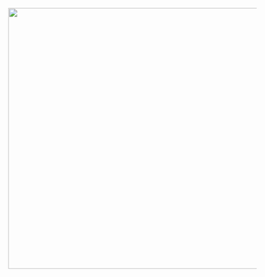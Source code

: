 <p align="center">
  <img src="https://raw.githubusercontent.com/T1ckbase/T1ckbase/66828c9ba30fa5c5d722d4ce33ebf1813801be94/sp_a2_core.svg" width="846px" height="528.75px" />
</p>

